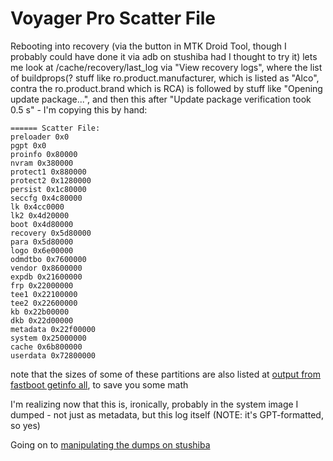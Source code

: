 # Voyager Pro Scatter File

Rebooting into recovery (via the button in MTK Droid Tool, though I probably could have done it via adb on stushiba had I thought to try it) lets me look at /cache/recovery/last_log via "View recovery logs", where the list of buildprops(? stuff like ro.product.manufacturer, which is listed as "Alco", contra the ro.product.brand which is RCA) is followed by stuff like "Opening update package...", and then this after "Update package verification took 0.5 s" - I'm copying this by hand:

```
====== Scatter File:
preloader 0x0
pgpt 0x0
proinfo 0x80000
nvram 0x380000
protect1 0x880000
protect2 0x1280000
persist 0x1c80000
seccfg 0x4c80000
lk 0x4cc0000
lk2 0x4d20000
boot 0x4d80000
recovery 0x5d80000
para 0x5d80000
logo 0x6e00000
odmdtbo 0x7600000
vendor 0x8600000
expdb 0x21600000
frp 0x22000000
tee1 0x22100000
tee2 0x22600000
kb 0x22b00000
dkb 0x22d00000
metadata 0x22f00000
system 0x25000000
cache 0x6b800000
userdata 0x72800000
```

note that the sizes of some of these partitions are also listed at [output from fastboot getinfo all](cpnw8-mvw3r-ye9b5-5130t-27dys), to save you some math

I'm realizing now that this is, ironically, probably in the system image I dumped - not just as metadata, but this log itself (NOTE: it's GPT-formatted, so yes)

Going on to [manipulating the dumps on stushiba](hehse-b5bbn-r4awm-p6xg0-1pj4c)
